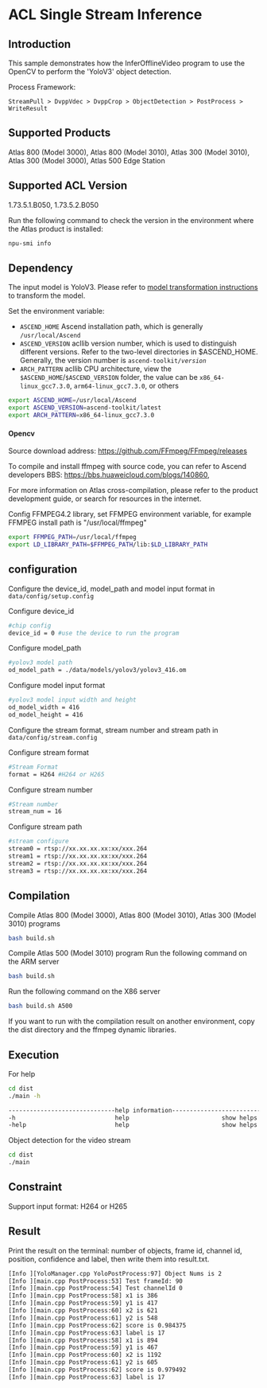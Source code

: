 # ACL Single Stream Inference

## Introduction

This sample demonstrates how the InferOfflineVideo program to use the OpenCV to perform the 'YoloV3' object detection.

Process Framework:

```
StreamPull > DvppVdec > DvppCrop > ObjectDetection > PostProcess > WriteResult
```

## Supported Products

Atlas 800 (Model 3000), Atlas 800 (Model 3010), Atlas 300 (Model 3010), Atlas 300 (Model 3000), Atlas 500 Edge Station

## Supported ACL Version

1.73.5.1.B050, 1.73.5.2.B050

Run the following command to check the version in the environment where the Atlas product is installed:
```bash
npu-smi info
```

## Dependency

The input model is YoloV3. Please refer to [model transformation instructions](data/models/README.md) to transform the model.


Set the environment variable:  
*  `ASCEND_HOME`      Ascend installation path, which is generally `/usr/local/Ascend`
*  `ASCEND_VERSION`   acllib version number, which is used to distinguish different versions. Refer to the two-level directories in $ASCEND_HOME. Generally, the version number is <code>ascend-toolkit/*version*</code>
*  `ARCH_PATTERN`     acllib CPU architecture, view the `$ASCEND_HOME`/`$ASCEND_VERSION` folder, the value can be `x86_64-linux_gcc7.3.0`, `arm64-linux_gcc7.3.0`, or others

```bash
export ASCEND_HOME=/usr/local/Ascend
export ASCEND_VERSION=ascend-toolkit/latest
export ARCH_PATTERN=x86_64-linux_gcc7.3.0
```

#### Opencv

Source download address: https://github.com/FFmpeg/FFmpeg/releases

To compile and install ffmpeg with source code, you can refer to Ascend developers BBS: https://bbs.huaweicloud.com/blogs/140860,

For more information on Atlas cross-compilation, please refer to the product development guide, or search for resources in the internet.


Config FFMPEG4.2 library, set FFMPEG environment variable, for example FFMPEG install path is "/usr/local/ffmpeg"
```bash
export FFMPEG_PATH=/usr/local/ffmpeg
export LD_LIBRARY_PATH=$FFMPEG_PATH/lib:$LD_LIBRARY_PATH
```

## configuration

Configure the device_id, model_path and model input format in `data/config/setup.config`

Configure device_id
```bash
#chip config
device_id = 0 #use the device to run the program
```
Configure model_path
```bash
#yolov3 model path
od_model_path = ./data/models/yolov3/yolov3_416.om
```
Configure model input format
```bash
#yolov3 model input width and height
od_model_width = 416
od_model_height = 416
```

Configure the stream format, stream number and stream path in `data/config/stream.config`

Configure stream format
```bash
#Stream Format
format = H264 #H264 or H265
```
Configure stream number
```bash
#Stream number
stream_num = 16
```
Configure stream path
```bash
#stream configure
stream0 = rtsp://xx.xx.xx.xx:xx/xxx.264
stream1 = rtsp://xx.xx.xx.xx:xx/xxx.264
stream2 = rtsp://xx.xx.xx.xx:xx/xxx.264
stream3 = rtsp://xx.xx.xx.xx:xx/xxx.264
```


## Compilation

Compile Atlas 800 (Model 3000), Atlas 800 (Model 3010), Atlas 300 (Model 3010) programs
```bash
bash build.sh
```

Compile Atlas 500 (Model 3010) program
Run the following command on the ARM server
```bash
bash build.sh
```

Run the following command on the X86 server
```bash
bash build.sh A500
```

If you want to run with the compilation result on another environment, copy the dist directory and the ffmpeg dynamic libraries.

## Execution


For help
```bash
cd dist
./main -h

------------------------------help information------------------------------
-h                            help                          show helps                    
-help                         help                          show helps 
```

Object detection for the video stream
```bash
cd dist
./main
```

## Constraint

Support input format: H264 or H265



## Result

Print the result on the terminal: number of objects, frame id, channel id, position, confidence and label, then write them into result.txt.
```bash
[Info ][YoloManager.cpp YoloPostProcess:97] Object Nums is 2
[Info ][main.cpp PostProcess:53] Test frameId: 90
[Info ][main.cpp PostProcess:54] Test channelId 0
[Info ][main.cpp PostProcess:58] x1 is 386
[Info ][main.cpp PostProcess:59] y1 is 417
[Info ][main.cpp PostProcess:60] x2 is 621
[Info ][main.cpp PostProcess:61] y2 is 548
[Info ][main.cpp PostProcess:62] score is 0.984375
[Info ][main.cpp PostProcess:63] label is 17
[Info ][main.cpp PostProcess:58] x1 is 894
[Info ][main.cpp PostProcess:59] y1 is 467
[Info ][main.cpp PostProcess:60] x2 is 1192
[Info ][main.cpp PostProcess:61] y2 is 605
[Info ][main.cpp PostProcess:62] score is 0.979492
[Info ][main.cpp PostProcess:63] label is 17
```
